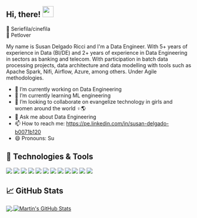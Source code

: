 ## Hi, there! <img src="https://raw.githubusercontent.com/MartinHeinz/MartinHeinz/master/wave.gif" width="30px">

🍿 Seriefila/cinefila <br>
🐾 Petlover

My name is Susan Delgado Ricci and I'm a Data Engineer. With 5+ years of experience in Data (BI/DE) and 2+ years of experience in Data Engineering in sectors as banking and telecom. With participation in batch data processing projects, data architecture and data modelling with tools such as Apache Spark, Nifi, Airflow, Azure, among others. Under Agile methodologies.

- 🔭 I’m currently working on Data Engineering
- 🌱 I’m currently learning ML engineering
- 👯 I’m looking to collaborate on evangelize technology in girls and women around the world ♀️🌎
- 💬 Ask me about Data Engineering
- 📫 How to reach me: https://pe.linkedin.com/in/susan-delgado-b0071b120
- 😄 Pronouns: Su

## 🔧 Technologies & Tools
![](https://img.shields.io/badge/microsoft%20azure-0089D6?style=for-the-badge&logo=microsoft-azure&logoColor=white)
![](https://img.shields.io/badge/Azure_DevOps-0078D7?style=for-the-badge&logo=azure-devops&logoColor=white)
![](https://img.shields.io/badge/Python-3776AB?style=for-the-badge&logo=python&logoColor=white)
![](https://img.shields.io/badge/Scala-DC322F?style=for-the-badge&logo=scala&logoColor=white)
![](https://img.shields.io/badge/Jupyter-F37626.svg?&style=for-the-badge&logo=Jupyter&logoColor=white)
![](https://img.shields.io/badge/Java-ED8B00?style=for-the-badge&logo=java&logoColor=white)
![](https://img.shields.io/badge/MySQL-00000F?style=for-the-badge&logo=mysql&logoColor=white)
![](https://img.shields.io/badge/PostgreSQL-316192?style=for-the-badge&logo=postgresql&logoColor=white)
![](https://img.shields.io/badge/Git-F05032?style=for-the-badge&logo=git&logoColor=white)
![](https://img.shields.io/badge/Jenkins-D24939?style=for-the-badge&logo=Jenkins&logoColor=white)
![](https://img.shields.io/badge/Airflow-017CEE?style=for-the-badge&logo=Apache%20Airflow&logoColor=white)
![](https://img.shields.io/badge/Linux-FCC624?style=for-the-badge&logo=linux&logoColor=black)

## &#x1f4c8; GitHub Stats

<a href="https://github.com/SDelgado25/SDelgado25">
  <img align="center" src="https://github-readme-stats.vercel.app/api/top-langs/?username=SDelgado25&hide=java,html,tex&title_color=ffffff&text_color=c9cacc&icon_color=2bbc8a&bg_color=1d1f21&langs_count=3" />
</a>
<a href="https://github.com/SDelgado25/SDelgado25">
  <img align="center" src="https://github-readme-stats.vercel.app/api?username=SDelgado25&show_icons=true&line_height=27&count_private=true&title_color=ffffff&text_color=c9cacc&icon_color=2bbc8a&bg_color=1d1f21" alt="Martin's GitHub Stats" />
</a> 

<!-- links to social media icons -->

<!-- icons with padding -->

[1.1]: http://i.imgur.com/tXSoThF.png (twitter icon with padding)
[2.1]: http://i.imgur.com/0o48UoR.png (github icon with padding)

<!-- icons without padding -->

[1.2]: http://i.imgur.com/wWzX9uB.png (twitter icon without padding)
[2.2]: http://i.imgur.com/9I6NRUm.png (github icon without padding)
[3.2]: https://raw.githubusercontent.com/MartinHeinz/MartinHeinz/master/linkedin-3-16.png (LinkedIn icon without padding)


<!-- links to your social media accounts -->

[1]: https://twitter.com/Martin_Heinz_
[2]: https://github.com/MartinHeinz
[3]: https://www.linkedin.com/in/heinz-martin/
